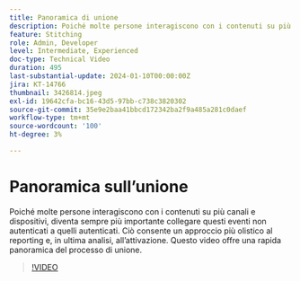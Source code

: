 ```yaml
---
title: Panoramica di unione
description: Poiché molte persone interagiscono con i contenuti su più canali e dispositivi, diventa sempre più importante collegare questi eventi non autenticati a quelli autenticati. Ciò consente un approccio più olistico al reporting e, in ultima analisi, all’attivazione. Questo video offre una rapida panoramica del processo di unione.
feature: Stitching
role: Admin, Developer
level: Intermediate, Experienced
doc-type: Technical Video
duration: 495
last-substantial-update: 2024-01-10T00:00:00Z
jira: KT-14766
thumbnail: 3426814.jpeg
exl-id: 19642cfa-bc16-43d5-97bb-c738c3820302
source-git-commit: 35e9e2baa41bbcd172342ba2f9a485a281c0daef
workflow-type: tm+mt
source-wordcount: '100'
ht-degree: 3%

---
```


# Panoramica sull’unione

Poiché molte persone interagiscono con i contenuti su più canali e dispositivi, diventa sempre più importante collegare questi eventi non autenticati a quelli autenticati. Ciò consente un approccio più olistico al reporting e, in ultima analisi, all’attivazione. Questo video offre una rapida panoramica del processo di unione.

>[!VIDEO](https://video.tv.adobe.com/v/3426814/?learn=on)
